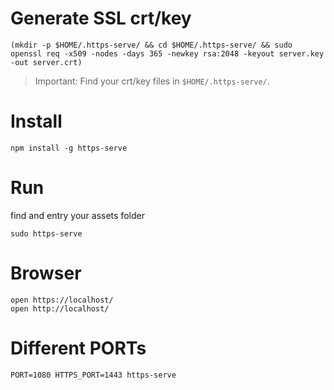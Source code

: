 # Generate SSL crt/key

```
(mkdir -p $HOME/.https-serve/ && cd $HOME/.https-serve/ && sudo openssl req -x509 -nodes -days 365 -newkey rsa:2048 -keyout server.key -out server.crt)
```

> Important: Find your crt/key files in `$HOME/.https-serve/`.

# Install

```
npm install -g https-serve
```

# Run

find and entry your assets folder

```
sudo https-serve
```

# Browser

```
open https://localhost/
open http://localhost/
```

# Different PORTs

```
PORT=1080 HTTPS_PORT=1443 https-serve
```
